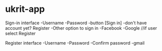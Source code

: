 # ukrit-app

Sign-in interface
  -Username
  -Password
  -button [Sign in]
  -don't have account yet? Register
  -Other option to sign in
    -Facebook
    -Google
//if user select Register

Register interface
  -Username
  -Password
  -Confirm password
  -gmail
